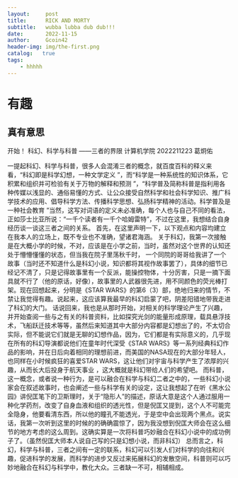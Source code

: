 ```yaml
---
layout:     post
title:      RICK AND MORTY
subtitle:   wubba lubba dub dub!!!
date:       2022-11-15
author:     Gcoin42
header-img: img/the-first.png
catalog:   true
tags:
    - hhhhh
---
```

# 有趣
## 真有意思
开始！
科幻、科学与科普
        ——三者的界限
                  计算机学院    2022211223    葛炯佑

一提起科幻、科学与科普，很多人会混淆三者的概念，就百度百科的释义来看，“科幻即是科学幻想，一种文学定义 ”，而“科学是一种系统性的知识体系，它积累和组织并可检验有关于万物的解释和预测 ”，“科学普及简称科普是指利用各种传媒以浅显的、通俗易懂的方式、让公众接受自然科学和社会科学知识、推广科学技术的应用、倡导科学方法、传播科学思想、弘扬科学精神的活动。科学普及是一种社会教育 ”当然，这写对词语的定义未必准确，每个人也与自己不同的看法，正如莎士比亚所说：“一千个读者有一千个哈姆雷特”，不过在这里，我想结合自身经历谈一谈这三者之间的关系。
  首先，在这里声明一下，以下观点和内容均建立在我本人的立场上，既不专业也不准确，望诸君海涵。
  关于科幻，我第一次接触是在大概小学的时候，不对，应该是在小学之前，当时，虽然对这个世界的认知还处于懵懵懂懂的状态，但当我在院子里荡秋千时，
一个同院的哥哥给我讲了一个故事（当时还不知道什么是科幻小说，知识都将其视作故事罢了），具体的细节已经记不清了，只是记得故事里有一个反派，能操控物体，十分厉害，只是一摘下面具就不行了（他的原话，好像），故事里的人武器很先进，用不同颜色的荧光棒打架。现在回想起来，分明是《STAR WARS》的第6（3）部，绝地归来的情节，不禁让我觉得有趣。说起来，这应该算我最早的科幻启蒙了吧，阴差阳错地带我走进了科幻的大门。
话说回来，我也是从那时开始，对相关的科学理论产生了兴趣，并开始查阅一些与之有关的科普资料，比如探究光剑的能量形成原理，载具悬浮技术，飞船跃迁技术等等，虽然后来知道其中大部分内容都是幻想出了的，不太切合实际，但不能说它们就是无聊的幻想作品，因为，它们都是有实际意义的，几乎现在所有的科幻导演都说他们在童年时代深受《STAR WARS》等一系列经典科幻作品的影响，并在日后向着相同的理想前进，而美国的NASA现在的大部分年轻人，也同样在小时候疯狂的喜爱STAR WARS，这让他们对宇宙与科学产生了浓厚的兴趣，从而长大后投身于航天事业 ，这大概就是科幻带给人们的希望吧。
而科普，这一概念，或者说一种行为，是可以融合在科学与科幻二者之中的，一些科幻小说家会在叙述故事时，也会阐述一些与科学有关的设定，这让我想起了在听《黑水公园》讲倪匡笔下的卫斯理时，关于“隐形人”的描述，原话大意是这个人通过服用一种化学药剂，改变了自身血液和组织的透光性，但是倪匡又提到，这个人不可能完全隐身，他要看清东西，所以他的瞳孔不能透光，于是空中会出现两个黑点。说实话，我第一次听到这里的时候的的确确震惊了，因为我没想到倪匡大师会在这么细节的地方考虑的这么周到。这确实算是一次将科普巧妙融合在科幻小说中的成功例子了。（虽然倪匡大师本人说自己写的只是幻想小说，而非科幻）
总而言之，科幻，科学与科普，三者之间有一定的联系，科幻可以引发人们对科学的向往和兴趣，促进科学的发展，而科学的进步又反过来拓展科幻的发散空间，科普则可以巧妙地融合在科幻与科学中，教化大众。三者缺一不可，相辅相成。

